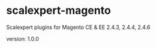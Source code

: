 # scalexpert-magento
Scalexpert plugins for Magento CE &amp; EE 2.4.3, 2.4.4, 2.4.6

version: 1.0.0
